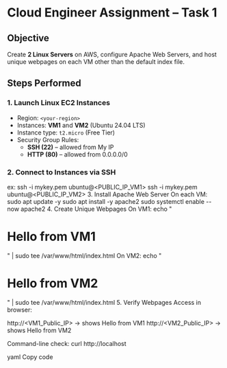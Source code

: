 # Cloud Engineer Assignment – Task 1

## Objective
Create **2 Linux Servers** on AWS, configure Apache Web Servers, and host unique webpages on each VM other than the default index file.


## Steps Performed

### 1. Launch Linux EC2 Instances
- Region: `<your-region>`  
- Instances: **VM1** and **VM2** (Ubuntu 24.04 LTS)  
- Instance type: `t2.micro` (Free Tier)  
- Security Group Rules:
  - **SSH (22)** – allowed from My IP  
  - **HTTP (80)** – allowed from 0.0.0.0/0
    
### 2. Connect to Instances via SSH
ex: ssh -i mykey.pem ubuntu@<PUBLIC_IP_VM1>
  ssh -i mykey.pem ubuntu@<PUBLIC_IP_VM2>
3. Install Apache Web Server
On each VM:
sudo apt update -y
sudo apt install -y apache2
sudo systemctl enable --now apache2
4. Create Unique Webpages
On VM1:
echo "<h1>Hello from VM1</h1>" | sudo tee /var/www/html/index.html
On VM2:
echo "<h1>Hello from VM2</h1>" | sudo tee /var/www/html/index.html
5. Verify Webpages
Access in browser:

http://<VM1_Public_IP> → shows Hello from VM1
http://<VM2_Public_IP> → shows Hello from VM2

Command-line check:
curl http://localhost

yaml
Copy code
